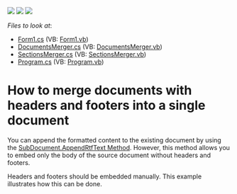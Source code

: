 <!-- default badges list -->
![](https://img.shields.io/endpoint?url=https://codecentral.devexpress.com/api/v1/VersionRange/128610857/12.1.8%2B)
[![](https://img.shields.io/badge/Open_in_DevExpress_Support_Center-FF7200?style=flat-square&logo=DevExpress&logoColor=white)](https://supportcenter.devexpress.com/ticket/details/E4404)
[![](https://img.shields.io/badge/📖_How_to_use_DevExpress_Examples-e9f6fc?style=flat-square)](https://docs.devexpress.com/GeneralInformation/403183)
<!-- default badges end -->
<!-- default file list -->
*Files to look at*:

* [Form1.cs](./CS/DocumentMerger/Form1.cs) (VB: [Form1.vb](./VB/DocumentMerger/Form1.vb))
* [DocumentsMerger.cs](./CS/DocumentMerger/Helpers/DocumentsMerger.cs) (VB: [DocumentsMerger.vb](./VB/DocumentMerger/Helpers/DocumentsMerger.vb))
* [SectionsMerger.cs](./CS/DocumentMerger/Helpers/SectionsMerger.cs) (VB: [SectionsMerger.vb](./VB/DocumentMerger/Helpers/SectionsMerger.vb))
* [Program.cs](./CS/DocumentMerger/Program.cs) (VB: [Program.vb](./VB/DocumentMerger/Program.vb))
<!-- default file list end -->
# How to merge documents with headers and footers into a single document


<p>You can append the formatted content to the existing document by using the <a href="http://documentation.devexpress.com/#CoreLibraries/DevExpressXtraRichEditAPINativeSubDocument_AppendRtfTexttopic"><u>SubDocument.AppendRtfText Method</u></a>. However, this method allows you to embed only the body of the source document without headers and footers.</p><p>Headers and footers should be embedded manually. This example illustrates how this can be done.</p>

<br/>


